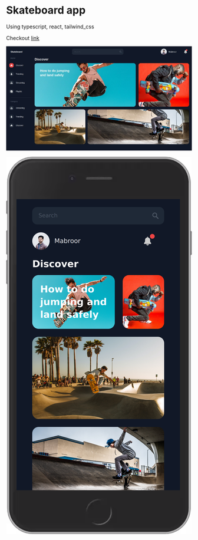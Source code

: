 # Skateboard app

Using typescript, react, tailwind_css

Checkout
[link](https://frosty-visvesvaraya-4a2dc6.netlify.app/)


![Image Preview](https://raw.githubusercontent.com/mabroor007/skateboard-app/master/SkateboardProject.jpg "Skateboard-App")

![Image Preview](https://raw.githubusercontent.com/mabroor007/skateboard-app/master/SkateboardProjectPhone.png "Skateboard-App")
